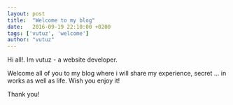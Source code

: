 ```yaml
---
layout: post
title:  "Welcome to my blog"
date:   2016-09-19 22:10:00 +0200
tags: ['vutuz', 'welcome']
author: "vutuz"
---
```


Hi all!. Im vutuz - a website developer.

Welcome all of you to my blog where i will share my experience, secret ... in works as well as life.
Wish you enjoy it!

Thank you!

